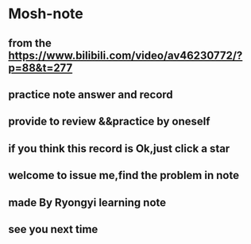 # Mosh-note
from the https://www.bilibili.com/video/av46230772/?p=88&t=277
---------------------------------------------------------------
practice note answer and record 
---------------------------------------------------------------
provide to review &&practice by oneself
---------------------------------------------------------------
if you think this record is Ok,just click a star
-------------------------------------------------------
welcome to issue me,find the problem in note
---------------------------------------------
made By Ryongyi learning note
-------------------------------------------------------
see you next time
---------------------------------------------------------------
